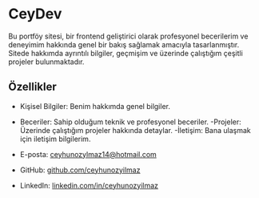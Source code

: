 
# CeyDev

Bu portföy sitesi, bir frontend geliştirici olarak profesyonel becerilerim ve deneyimim hakkında genel bir bakış sağlamak amacıyla tasarlanmıştır. Sitede hakkımda ayrıntılı bilgiler, geçmişim ve üzerinde çalıştığım çeşitli projeler bulunmaktadır.

## Özellikler

- Kişisel Bilgiler: Benim hakkımda genel bilgiler.
- Beceriler: Sahip olduğum teknik ve profesyonel beceriler.
-Projeler: Üzerinde çalıştığım projeler hakkında detaylar.
-İletişim: Bana ulaşmak için iletişim bilgilerim.

- E-posta: [ceyhunozylmaz14@hotmail.com](mailto:ceyhun@example.com)
- GitHub: [github.com/ceyhunozyilmaz](https://github.com/ceyhunozyilmaz)
- LinkedIn: [linkedin.com/in/ceyhunozyilmaz](https://www.linkedin.com/in/ceyhunozyilmaz/)
